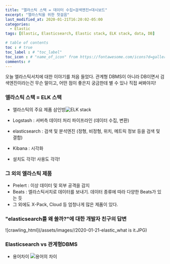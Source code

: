```yaml
---
title: "엘라스틱 스택 = 데이터 수집+검색엔진+대시보드"
excerpt: "엘라스틱을 위한 첫걸음"
last_modified_at: 2020-01-21T16:20:02-05:00
categories:
  - Elastic
tags: [Elastic, Elasticsearch, Elastic stack, ELK stack, data, DB]

# table of contents
toc : # true
toc_label : # "toc_label"
toc_icon : # "name_of_icon" from https://fontawesome.com/icons?d=gallery&s=solid&m=free
comments: # 
---
```


오늘 엘라스틱서치에 대한 이야기를 처음 들었다.
관계형 DBMS이 아니라 DB이면서 검색엔진이라는건 무슨 말이고, 어떤 점이 좋은지 궁금한데 별 수 있나 직접 써봐야지!



### 엘라스틱 스택 = ELK 스택

- 엘라스틱의 주요 제품 삼인방![ELK stack](https://www.guru99.com/images/tensorflow/082918_1504_ELKStackTut2.png)
- Logstash : 서버측 데이터 처리 파이프라인 (데이터 수집, 변환)
- elasticsearch : 검색 및 분석엔진 (정형, 비정형, 위치, 메트릭 정보 등을 검색 및 결합)
- Kibana : 시각화

- 설치도 각각! 사용도 각각!



### 그 외의 엘라스틱 제품

- Prelert : 이상 데이터 및 외부 공격을 감지
- Beats : 엘라스틱서치로 데이터를 보내기. 데이터 종류에 따라 다양한 Beats가 있는 듯
- 그 외에도 X-Pack, Cloud 등 엄청나게 많은 제품이 있다.



###  "elasticsearch를 왜 쓸까?"에 대한 개발자 친구의 답변

![crawling_html](/assets/images//2020-01-21-elastic_what is it.JPG)



### Elasticsearch vs 관계형DBMS

- 용어차이 ![용어의 차이](https://d1jnx9ba8s6j9r.cloudfront.net/blog/wp-content/uploads/2017/11/10-1.png)
